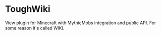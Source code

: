 # ToughWiki
View plugin for Minecraft with MythicMobs integration and public API. For some reason it's called WIKI.
